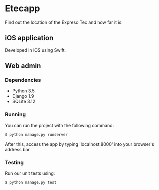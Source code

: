 # Etecapp

Find out the location of the Expreso Tec and how far it is.

## iOS application
Developed in iOS using Swift.

## Web admin

### Dependencies
* Python 3.5
* Django 1.9
* SQLite 3.12

### Running
You can run the project with the following command:
```bash
$ python manage.py runserver
```
After this, access the app by typing 'localhost:8000' into your browser's address bar.

### Testing
Run our unit tests using:
```
$ python manage.py test
```
